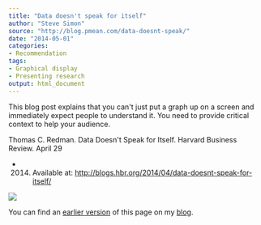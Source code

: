 ```yaml
---
title: "Data doesn't speak for itself"
author: "Steve Simon"
source: "http://blog.pmean.com/data-doesnt-speak/"
date: "2014-05-01"
categories:
- Recommendation
tags:
- Graphical display
- Presenting research
output: html_document
---
```


This blog post explains that you can't just put a graph up on a screen
and immediately expect people to understand it. You need to provide
critical context to help your audience.

<!---More--->

Thomas C. Redman. Data Doesn't Speak for Itself. Harvard Business
Review. April 29
- 2014. Available at:
<http://blogs.hbr.org/2014/04/data-doesnt-speak-for-itself/>

![](http://www.pmean.com/new-images/14/data-doesnt-speak01.png)

You can find an [earlier version][sim1] of this page on my [blog][sim2].

[sim1]: http://blog.pmean.com/data-doesnt-speak/
[sim2]: http://blog.pmean.com